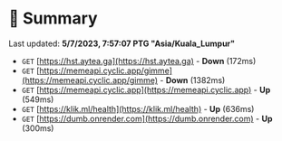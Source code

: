 # 📖 Summary
Last updated: **5/7/2023, 7:57:07 PTG "Asia/Kuala_Lumpur"**

- `GET` [https://hst.aytea.ga](https://hst.aytea.ga) - **Down** (172ms)
- `GET` [https://memeapi.cyclic.app/gimme](https://memeapi.cyclic.app/gimme) - **Down** (1382ms)
- `GET` [https://memeapi.cyclic.app](https://memeapi.cyclic.app) - **Up** (549ms)
- `GET` [https://klik.ml/health](https://klik.ml/health) - **Up** (636ms)
- `GET` [https://dumb.onrender.com](https://dumb.onrender.com) - **Up** (300ms)
